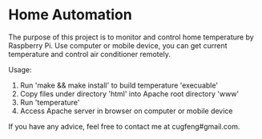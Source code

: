Home Automation
===============
The purpose of this project is to monitor and control home temperature by Raspberry Pi. Use computer or mobile device, you can get current temperature and control air conditioner remotely.

Usage:
  1. Run 'make && make install' to build temperature 'execuable'
  2. Copy files under directory 'html' into Apache root directory 'www'
  3. Run 'temperature'
  4. Access Apache server in browser on computer or mobile device

If you have any advice, feel free to contact me at cugfeng#gmail.com.
